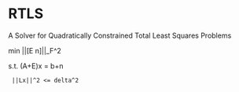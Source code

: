 # RTLS
A Solver for Quadratically Constrained Total Least Squares Problems

min ||[E n]||_F^2 

s.t. (A+E)x = b+n
     
     ||Lx||^2 <= delta^2
